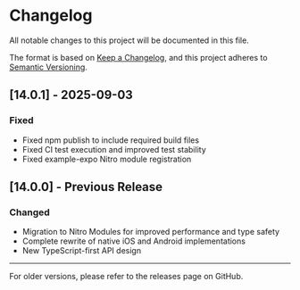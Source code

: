 # Changelog

All notable changes to this project will be documented in this file.

The format is based on [Keep a Changelog](https://keepachangelog.com/en/1.0.0/),
and this project adheres to [Semantic Versioning](https://semver.org/spec/v2.0.0.html).

## [14.0.1] - 2025-09-03

### Fixed

- Fixed npm publish to include required build files
- Fixed CI test execution and improved test stability
- Fixed example-expo Nitro module registration

## [14.0.0] - Previous Release

### Changed

- Migration to Nitro Modules for improved performance and type safety
- Complete rewrite of native iOS and Android implementations
- New TypeScript-first API design

---

For older versions, please refer to the releases page on GitHub.
